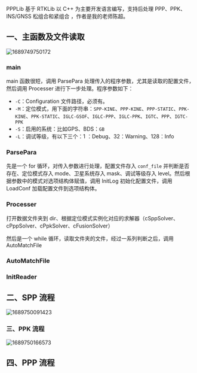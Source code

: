 PPPLib 基于 RTKLib 以 C++ 为主要开发语言编写，支持后处理 PPP、PPK、INS/GNSS 松组合和紧组合 ，作者是我的老师陈超。

## 一、主函数及文件读取

![1689749750172](https://pic-bed-1316053657.cos.ap-nanjing.myqcloud.com/img/1689749750172.png)

### main

main 函数很短，调用 ParsePara 处理传入的程序参数，尤其是读取的配置文件，然后调用 Processer 进行下一步处理。程序参数如下：

- `-C`：Configuration 文件路径，必须有。
- `-M`：定位模式，用下面的字符串：`SPP-KINE`、`PPP-KINE`、`PPP-STATIC`、`PPK-KINE`、`PPK-STATIC`、`IGLC-GSOF`、`IGLC-PPP`、`IGLC-PPK`、`IGTC`、`PPP`、`IGTC-PPK`
- `-S`：启用的系统：比如GPS、BDS：`GB`
- `-L`：调试等级，有以下三个：1 ：Debug、32：Warning、128：Info

### ParsePara

先是一个 for 循环，对传入参数进行处理，配置文件存入 `conf_file` 并判断是否存在、定位模式存入 mode、卫星系统存入 mask、调试等级存入 level。然后根据参数中的模式对选项结构体赋值，调用 InitLog 初始化配置文件，调用 LoadConf 加载配置文件到选项结构体。

### Processer

打开数据文件夹到 dir、根据定位模式实例化对应的求解器（cSppSolver、cPppSolver、cPpkSolver、cFusionSolver）



然后是一个 while 循环，读取文件夹的文件，经过一系列判断之后，调用 AutoMatchFile 





### AutoMatchFile



### InitReader 













## 二、SPP 流程

![1689750091423](https://pic-bed-1316053657.cos.ap-nanjing.myqcloud.com/img/1689750091423.png)















### 三、PPK 流程

![1689750166573](https://pic-bed-1316053657.cos.ap-nanjing.myqcloud.com/img/1689750166573.png)









## 四、PPP 流程

















